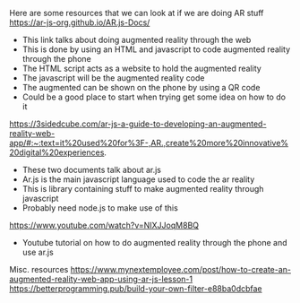 Here are some resources that we can look at if we are doing AR stuff
https://ar-js-org.github.io/AR.js-Docs/
- This link talks about doing augmented reality through the web
- This is done by using an HTML and javascript to code augmented reality through the phone
- The HTML script acts as a website to hold the augmented reality
- The javascript will be the augmented reality code
- The augmented can be shown on the phone by using a QR code
- Could be a good place to start when trying get some idea on how to do it

https://3sidedcube.com/ar-js-a-guide-to-developing-an-augmented-reality-web-app/#:~:text=it%20used%20for%3F-,AR.,create%20more%20innovative%20digital%20experiences.
- These two documents talk about ar.js
- Ar.js is the main javascript language used to code the ar reality 
- This is library containing stuff to make augmented reality through javascript
- Probably need node.js to make use of this 

https://www.youtube.com/watch?v=NIXJJoqM8BQ
- Youtube tutorial on how to do augmented reality through the phone and use ar.js

Misc. resources
https://www.mynextemployee.com/post/how-to-create-an-augmented-reality-web-app-using-ar-js-lesson-1
https://betterprogramming.pub/build-your-own-filter-e88ba0dcbfae
